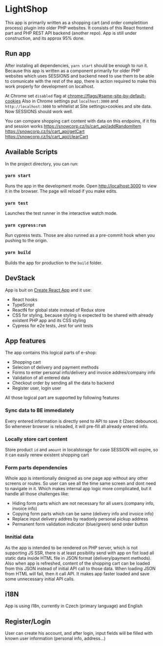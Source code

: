 # LightShop

This app is primarily written as a shopping cart (and order completition process) plugin into older PHP websites.
It consists of this React frontend part and PHP REST API backend (another repo). App is still under construction, and its approx 95% done.

## Run app

After instaling all dependencies, `yarn start` should be enough to run it.
Because this app is written as a component primarily for older PHP websites which uses SESSIONS and backend need to use them to be able to comunicate with the rest of the app, there is action required to make this work properly for development on localhost.

At Chrome set `disabled` flag at [chrome://flags/#same-site-by-default-cookies](chrome://flags/#same-site-by-default-cookies)
Also in Chrome settings put `localhost:3000` and `http://localhost:3000` to whitelist at Site settings>cookies and site data.
Now SESSIONS should work well.

You can compare shopping cart content with data on this endpoins, if it fits and session works
https://snowcorp.cz/ls/cart_api/addRandomItem
https://snowcorp.cz/ls/cart_api/getCart
https://snowcorp.cz/ls/cart_api/clearCart

## Available Scripts

In the project directory, you can run:

### `yarn start`

Runs the app in the development mode.
Open [http://localhost:3000](http://localhost:3000) to view it in the browser.
The page will reload if you make edits.

### `yarn test`

Launches the test runner in the interactive watch mode.

### `yarn cypress:run`

Run cypress tests.
Those are also runned as a pre-commit hook when you pushing to the origin.

### `yarn build`

Builds the app for production to the `build` folder.

## DevStack

App is buit on [Create React App](https://github.com/facebook/create-react-app) and it use:

- React hooks
- TypeScript
- ReactN for global state instead of Redux store
- CSS for styling, because styling is expected to be shared with already existent PHP app and its CSS styling
- Cypress for e2e tests, Jest for unit tests

## App features

The app contains this logical parts of e-shop:

- Shopping cart
- Selecion of delivery and payment methods
- Forms to enter personal info/delivery and invoice addres/company info
- Validation of all entered data
- Checkout order by sending all the data to backend
- Register user, login user

All those logical part are supported by following features

### Sync data to BE immediately

Every entered information is directly send to API to save it (2sec debounce).
So whenever browser is reloaded, it will pre-fill all already entered info.

### Locally store cart content

Store product `id` and `amount` in localstorage for case SESSION will expire, so it can easily renew existent shopping cart

### Form parts dependencies

Whole app is intentionally designed as one page app without any other screens or routes.
So user can see all the time same screen and dont need to navigate in it.
Which makes internal app logic more complicated, but it handle all those challenges like:

- Hiding form parts which are not necessary for all users (company info, invoice info)
- Copying form parts which can be same (delivery info and invoice info)
- Replace input delivery addres by readonly personal pickup address
- Permanent form validation indicator (blue/green) send order button

### Innitial data

As the app is intended to be rendered on PHP server, which is not supporting JS SSR, there is at least posibility send with app on fist load all static data inside HTML file in JSON format (delivery/payment methods). Also when app is refreshed, content of the shopping cart can be loaded from this JSON instead of initial API call to those data. When loading JSON from HTML will fail, then it call API. It makes app faster loaded and save some unnecessary initial API calls.

## i18N

App is using i18n, currently in Czech (primary language) and English

## Register/Login

User can create his account, and after login, input fields will be filled with known user information (personal info, address...)
